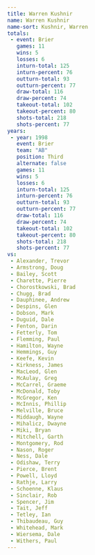 ```yaml
---
title: Warren Kushnir
name: Warren Kushnir
name-sort: Kushnir, Warren
totals:
 - event: Brier
   games: 11
   wins: 5
   losses: 6
   inturn-total: 125
   inturn-percent: 76
   outturn-total: 93
   outturn-percent: 77
   draw-total: 116
   draw-percent: 74
   takeout-total: 102
   takeout-percent: 80
   shots-total: 218
   shots-percent: 77
years:
 - year: 1998
   event: Brier
   team: "AB"
   position: Third
   alternate: false
   games: 11
   wins: 5
   losses: 6
   inturn-total: 125
   inturn-percent: 76
   outturn-total: 93
   outturn-percent: 77
   draw-total: 116
   draw-percent: 74
   takeout-total: 102
   takeout-percent: 80
   shots-total: 218
   shots-percent: 77
vs:
 - Alexander, Trevor
 - Armstrong, Doug
 - Bailey, Scott
 - Charette, Pierre
 - Chorostkowski, Brad
 - Chugg, Brad
 - Dauphinee, Andrew
 - Despins, Glen
 - Dobson, Mark
 - Duguid, Dale
 - Fenton, Darin
 - Fetterly, Tom
 - Flemming, Paul
 - Hamilton, Wayne
 - Hemmings, Guy
 - Keefe, Kevin
 - Kirkness, James
 - MacLeod, Glen
 - McAulay, Greg
 - McCarrel, Graeme
 - McDonald, Toby
 - McGregor, Ken
 - McInnis, Phillip
 - Melville, Bruce
 - Middaugh, Wayne
 - Mihalicz, Dwayne
 - Miki, Bryan
 - Mitchell, Garth
 - Montgomery, Rod
 - Nason, Roger
 - Ness, Dale
 - Odishaw, Terry
 - Pierce, Brent
 - Powell, Lloyd
 - Rathje, Larry
 - Schoenne, Klaus
 - Sinclair, Rob
 - Spencer, Jim
 - Tait, Jeff
 - Tetley, Ian
 - Thibaudeau, Guy
 - Whitehead, Mark
 - Wiersema, Dale
 - Withers, Paul
---
```

